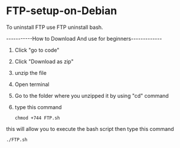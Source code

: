 # FTP-setup-on-Debian

To uninstall FTP use FTP uninstall bash.



-----------How to Download And use for beginners-------------

1) Click "go to code"

2) Click "Download as zip"

3) unzip the file

4) Open terminal

5) Go to the folder where you unzipped it by using "cd" command

6) type this command

	   chmod +744 FTP.sh

this will allow you to execute the bash script then type this command

    ./FTP.sh
